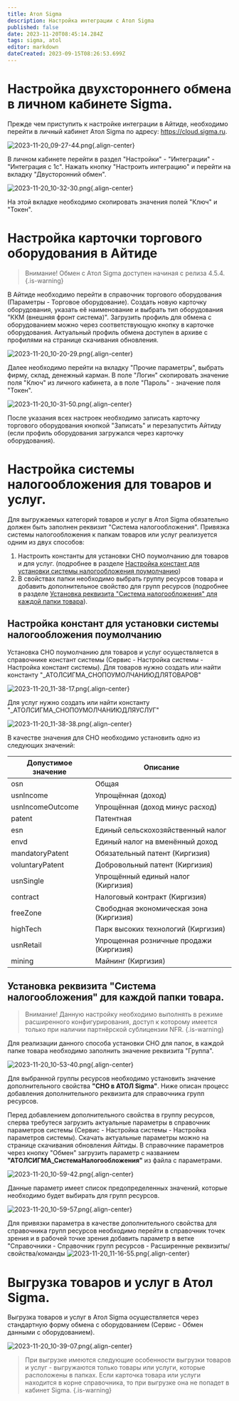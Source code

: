 ```yaml
---
title: Атол Sigma
description: Настройка интеграции с Атол Sigma
published: false
date: 2023-11-20T08:45:14.284Z
tags: sigma, atol
editor: markdown
dateCreated: 2023-09-15T08:26:53.699Z
---
```


# Настройка двухстороннего обмена в личном кабинете Sigma.
Прежде чем приступить к настройке интеграции в Айтиде, необходимо перейти в личный кабинет Атол Sigma по адресу: https://cloud.sigma.ru.

![2023-11-20_09-27-44.png](/images/integrations/atolsigma/2023-11-20_09-27-44.png){.align-center}

В личном кабинете перейти в раздел "Настройки" - "Интеграции" - "Интеграция с 1с". Нажать кнопку "Настроить интеграцию" и перейти на вкладку "Двусторонний обмен".

![2023-11-20_10-32-30.png](/images/integrations/atolsigma/2023-11-20_10-32-30.png){.align-center}

На этой вкладке необходимо скопировать значения полей "Ключ" и "Токен".

# Настройка карточки торгового оборудования в Айтиде
> Внимание! Обмен с Атол Sigma доступен начиная с релиза 4.5.4.
{.is-warning}

В Айтиде необходимо перейти в справочник торгового оборудования (Параметры - Торговое оборудование). Создать новую карточку оборудования, указать её наименование и выбрать тип оборудования "ККМ (внешняя фронт система)".
Загрузить профиль для обмена с оборудованием можно через соответствующую кнопку в карточке оборудования. Актуальный профиль обмена доступен в архиве с профилями на странице скачивания обновления.

![2023-11-20_10-20-29.png](/images/integrations/atolsigma/2023-11-20_10-20-29.png){.align-center}

Далее необходимо перейти на вкладку "Прочие параметры", выбрать фирму, склад, денежный карман. В поле "Логин" скопировать значение поля "Ключ" из личного кабинета, а в поле "Пароль" - значение поля "Токен".

![2023-11-20_10-31-50.png](/images/integrations/atolsigma/2023-11-20_10-31-50.png){.align-center}

После указания всех настроек необходимо записать карточку торгового оборудования кнопкой "Записать" и перезапустить Айтиду (если профиль оборудования загружался через карточку оборудования).

# Настройка системы налогообложения для товаров и услуг.
Для выгружаемых категорий товаров и услуг в Атол Sigma обязательно должен быть заполнен реквизит "Система налогообложения". 
Привязка системы налогообложения к папкам товаров или услуг реализуется одним из двух способов:
1. Настроить константы для установки СНО поумолчанию для товаров и для услуг. (подробнее в разделе [Настройка констант для установки системы налогообложения поумолчанию](/integrations/atolsigma#настройка-констант-для-установки-системы-налогообложения-поумолчанию))
2. В свойствах папки необходимо выбрать группу ресурсов товара и добавить дополнительное свойство для групп ресурсов (подробнее в разделе [Установка реквизита "Система налогообложения" для каждой папки товара](/integrations/atolsigma#установка-реквизита-система-налогообложения-для-каждой-папки-товара)).


## Настройка констант для установки системы налогообложения поумолчанию
Установка СНО поумолчанию для товаров и услуг осуществляется в справочнике констант системы (Сервис - Настройка системы - Настройка констант системы).
Для товаров нужно создать или найти константу "_АТОЛСИГМА_СНОПОУМОЛЧАНИЮДЛЯТОВАРОВ"

![2023-11-20_11-38-17.png](/images/integrations/atolsigma/2023-11-20_11-38-17.png){.align-center}

Для услуг нужно создать или найти константу "_АТОЛСИГМА_СНОПОУМОЛЧАНИЮДЛЯУСЛУГ"

![2023-11-20_11-38-38.png](/images/integrations/atolsigma/2023-11-20_11-38-38.png){.align-center}

В качестве значения для СНО необходимо установить одно из следующих значений:

| Допустимое значение |	Описание |
| --- | --- |
| osn |	Общая |
| usnIncome |	Упрощённая (доход) |
| usnIncomeOutcome |	Упрощённая (доход минус расход) |
| patent |	Патентная |
| esn | Единый сельскохозяйственный налог |
| envd |	Единый налог на вменённый доход |
| mandatoryPatent |	Обязательный патент (Киргизия) |
| voluntaryPatent |	Добровольный патент (Киргизия) |
| usnSingle |	Упрощённый единый налог (Киргизия) |
| contract |	Налоговый контракт (Киргизия) |
| freeZone |	Свободная экономическая зона (Киргизия) |
| highTech |	Парк высоких технологий (Киргизия) |
| usnRetail |	Упрощенная розничные продажи (Киргизия) |
| mining |	Майнинг (Киргизия) |


## Установка реквизита "Система налогообложения" для каждой папки товара.

> Внимание! Данную настройку необходимо выполнять в режиме расширенного конфигурирования, доступ к которому имеется только при наличии партнёрской сублицензии NFR.
{.is-warning}

Для реализации данного способа установки СНО для папок, в каждой папке товара необходимо заполнить значение реквизита "Группа".

![2023-11-20_10-53-40.png](/images/integrations/atolsigma/2023-11-20_10-53-40.png){.align-center}

Для выбранной группы ресурсов необходимо установить значение дополнительного свойства **"СНО в АТОЛ Sigma"**. Ниже описан процесс добавления дополнительного реквизита для справочника групп ресурсов.

Перед добавлением дополнительного свойства в группу ресурсов, сперва требутеся загрузить актуальные параметры в справочник параметров системы (Сервис - Настройка системы - Настройка параметров системы). Скачать актуальные параметры можно на странице скачивания обновления Айтиды.
В справочнике параметров через кнопку "Обмен" загрузить параметр с названием **"АТОЛСИГМА_СистемаНалогообложения"** из файла с параметрами.

![2023-11-20_10-59-42.png](/images/integrations/atolsigma/2023-11-20_10-59-42.png){.align-center}

Данные параметр имеет список предопределенных значений, которые необходимо будет выбирать для групп ресурсов.

![2023-11-20_10-59-57.png](/images/integrations/atolsigma/2023-11-20_10-59-57.png){.align-center}

Для привязки параметра в качестве дополнительного свойства для справочника групп ресурсов необходимо перейти в справочник точек зрения и в рабочей точке зрения добавить параметр в ветке "Справочники - Справочник групп ресурсов - Расширенные реквизиты/свойства/команды
![2023-11-20_11-16-55.png](/images/integrations/atolsigma/2023-11-20_11-16-55.png){.align-center}

# Выгрузка товаров и услуг в Атол Sigma.

Выгрузка товаров и услуг в Атол Sigma осуществляется через стандартную форму обмена с оборудованием (Сервис - Обмен данными с оборудованием).

![2023-11-20_10-39-07.png](/images/integrations/atolsigma/2023-11-20_10-39-07.png){.align-center}

> При выгрузке имеются следующие особенности выгрузки товаров и услуг - выгружаются только товары или услуги, которые расположены в папках. Если карточка товара или услуги находится в корне справочника, то при выгрузке она не попадет в кабинет Sigma.
{.is-warning}


